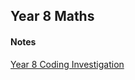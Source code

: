 <head>
  <title>Year 8 Math Notes</title>
</head>
<body>
  <h2>Year 8 Maths</h2>
  <h4>Notes</h4>
  <p><a href="https://shan-mei.github.io/shanmeis-notes/notes/year-8/math/coding-investigation.html">Year 8 Coding Investigation</a></p>
</body>
